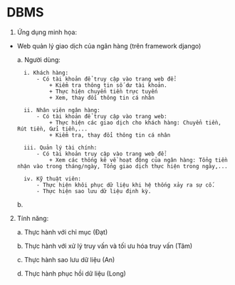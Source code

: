 # DBMS

1. Ứng dụng minh họa:

- Web quản lý giao dịch của ngân hàng (trên framework django)

    a. Người dùng:
    
        i. Khách hàng:
            - Có tài khoản để truy cập vào trang web để: 
                + Kiểm tra thông tin số dư tài khoản.
                + Thực hiện chuyển tiền trực tuyến
                + Xem, thay đổi thông tin cá nhân
            
        ii. Nhân viên ngân hàng:
            - Có tài khoản để truy cập vào trang web:
                + Thực hiện các giao dịch cho khách hàng: Chuyển tiền, Rút tiền, Gửi tiền,...
                + Kiểm tra, thay đổi thông tin cá nhân
        
        iii. Quản lý tài chính:
            - Có tài khoản truy cập vào trang web để:
                + Xem các thống kê về hoạt động của ngân hàng: Tổng tiền nhận vào trong tháng/ngày, Tổng giao dịch thực hiện trong ngày,...

        iv. Kỹ thuật viên:
            - Thực hiện khôi phục dữ liệu khi hệ thống xảy ra sự cố.
            - Thực hiện sao lưu dữ liệu định kỳ.
        
    b.

2. Tính năng:

    a. Thực hành với chỉ mục (Đạt)

    b. Thực hành với xử lý truy vấn và tối ưu hóa truy vấn (Tâm)

    c. Thực hành sao lưu dữ liệu (An)

    d. Thực hành phục hồi dữ liệu (Long)
